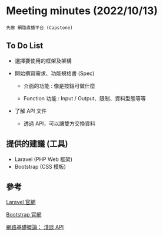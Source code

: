# Meeting minutes (2022/10/13)

    先做 網路直播平台 (Capstone)

To Do List
---

- 選擇要使用的框架及架構
    
- 開始撰寫需求、功能規格書 (Spec)

    - 介面的功能 : 像是按鈕可做什麼
    
    - Function 功能 : Input / Output、限制、資料型態等等

- 了解 API 文件 

    - 透過 API，可以讓雙方交換資料

提供的建議 (工具)
---

- Laravel (PHP Web 框架)
- Bootstrap (CSS 模板)

參考
---
[Laravel 官網](https://laravel.com/)

[Bootstrap 官網](https://getbootstrap.com/)

[網路基礎概論： 淺談 API](https://hugh-program-learning-diary-js.medium.com/%E7%B6%B2%E8%B7%AF%E5%9F%BA%E7%A4%8E%E6%A6%82%E8%AB%96-%E6%B7%BA%E8%AB%87-api-3919d7c0cd61)